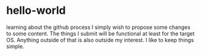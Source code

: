 # hello-world
learning about the github process
I simply wish to propose some changes to some content. The things I submit will be functional at least for the target OS. Anything outside of that is also outside my interest. I like to keep things simple.
